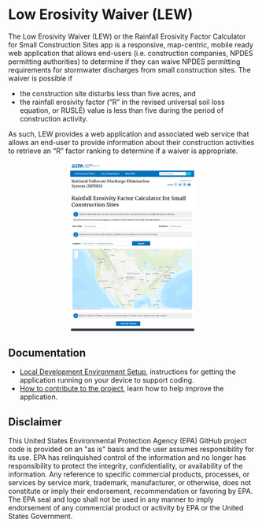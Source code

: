 
# Low Erosivity Waiver (LEW)
The Low Erosivity Waiver (LEW) or the Rainfall Erosivity Factor Calculator for Small Construction Sites app is a responsive, map-centric, mobile ready web application that allows end-users (i.e. construction companies, NPDES permitting authorities) to determine if they can waive NPDES permitting requirements for stormwater discharges from small construction sites. The waiver is possible if  

 - the construction site disturbs less than five acres, and
 - the rainfall erosivity factor (“R” in the revised universal soil loss
   equation, or RUSLE) value is less than five during the period of
   construction activity.

As such, LEW provides a web application and associated web service that allows an end-user to provide information about their construction activities to retrieve an “R” factor ranking to determine if a waiver is appropriate. 

<p align="center">
      <img height="50%" width="50%" src="/docs/img/githubimage.png">
</p>

## Documentation
- [Local Development Environment Setup](/docs/local_dev_setup.md), instructions for getting the application running on your device to support coding.
- [How to contribute to the project](/docs/CONTRIBUTING.md), learn how to help improve the application. 

## Disclaimer

This United States Environmental Protection Agency (EPA) GitHub project code is provided on an "as is" basis and the user assumes responsibility for its use.  EPA has relinquished control of the information and no longer has responsibility to protect the integrity, confidentiality, or availability of the information.  Any reference to specific commercial products, processes, or services by service mark, trademark, manufacturer, or otherwise, does not constitute or imply their endorsement, recommendation or favoring by EPA.  The EPA seal and logo shall not be used in any manner to imply endorsement of any commercial product or activity by EPA or the United States Government.
